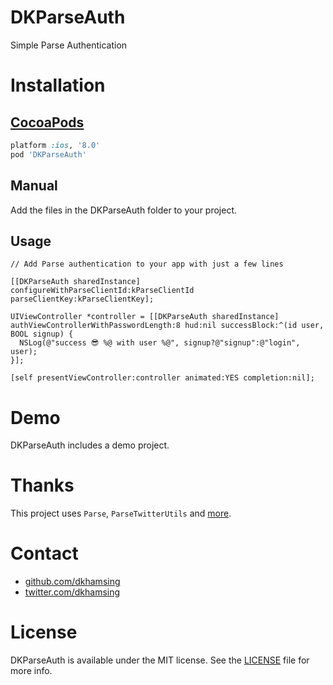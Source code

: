 # DKParseAuth

Simple Parse Authentication

# Installation

## [CocoaPods](https://cocoapods.org/)

``` ruby
platform :ios, '8.0'
pod 'DKParseAuth'
```

## Manual

Add the files in the DKParseAuth folder to your project.

## Usage

``` objc
// Add Parse authentication to your app with just a few lines

[[DKParseAuth sharedInstance] configureWithParseClientId:kParseClientId parseClientKey:kParseClientKey];

UIViewController *controller = [[DKParseAuth sharedInstance] authViewControllerWithPasswordLength:8 hud:nil successBlock:^(id user, BOOL signup) {
  NSLog(@"success 😎 %@ with user %@", signup?@"signup":@"login", user);        
}];
    
[self presentViewController:controller animated:YES completion:nil];
```

# Demo

DKParseAuth includes a demo project.

# Thanks

This project uses `Parse`, `ParseTwitterUtils` and [more](DKParseAuth.podspec).

# Contact

- [github.com/dkhamsing](https://github.com/dkhamsing)
- [twitter.com/dkhamsing](https://twitter.com/dkhamsing)

# License

DKParseAuth is available under the MIT license. See the [LICENSE](LICENSE) file for more info.
